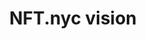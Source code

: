 ---
posted: true
guid: "50A1D8A8-B792-4516-9A4C-3D4DFE8B0389"
title: "NFT.nyc vision"
description: "Learn about NFT.nyc's vision for the future of the NFT space and how they're planning to bring the community together to share ideas. Hear from Jodee and Cameron, organizers of the largest event in the NFT and crypto space, about what to expect in 2023." 
pubDate: "Mon, 24 Jan 2022 18:00:00 -0500"
itunes-explicit: "no"
itunes-episode: 60
itunes-episodeType: full

# More info
youtube-full: https://youtu.be/kXsZLUdpDPY
discussion: https://twitter.com/fulldecent/status/1618143557977788416

# Timeline
timeline:
  - seconds: 0
    title: Intro
  - seconds: 86
    title: Introducing Jodee and Cameron
  - seconds: 119
    title: The dream of the event
  - seconds: 221
    title: "Announcement: the new fourth value"
  - seconds: 242
    title: How to be a speaker
  - seconds: 263
    title: How to feature your art
  - seconds: 462
    title: The trend for 2023
  - seconds: 794
    title: Are blockchains the new operating system wars?
  - seconds: 951
    title: What is the role of bridges?
  - seconds: 978
    title: Coinbase is a bridge!
  - seconds: 1265
    title: silo found the taxman
  - seconds: 1423
    title: How to not get in trouble with the law
  - seconds: 1614
    title: Digitize... as insurance


# File information
enclosure-url: "https://media.phor.net/csh/2023-01-24-episode-60.m4a"
enclosure-length: 34954990
enclosure-type: "audio/x-m4a"
itunes-duration: 1672

# CSH information
badges:
  - type: stayed-to-end
    participant: fulldecent
  - type: stayed-to-end
    participant: dtedesco1
  - type: stayed-to-end
    participant: wingdude
  - type: stayed-to-end
    participant: cameronjohnbale
  - type: stayed-to-end
    participant: vjdeliria
  - type: stayed-to-end
    participant: sylo_tv
  - type: stayed-to-end
    participant: qbuttonphd
  - type: stayed-to-end
    participant: "037"
  - type: stayed-to-end
    participant: exstalis
  - type: stayed-to-end
    participant: lorvg_eraeu
  - type: stayed-to-end
    participant: mlitman
  - type: stayed-to-end
    participant: yodude38
  - type: stayed-to-end
    participant: ellievoxel
---